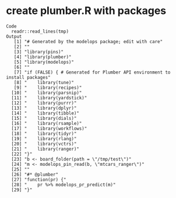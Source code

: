 # create plumber.R with packages

    Code
      readr::read_lines(tmp)
    Output
       [1] "# Generated by the modelops package; edit with care"                     
       [2] ""                                                                        
       [3] "library(pins)"                                                           
       [4] "library(plumber)"                                                        
       [5] "library(modelops)"                                                       
       [6] ""                                                                        
       [7] "if (FALSE) { # Generated for Plumber API environment to install packages"
       [8] "    library(tune)"                                                       
       [9] "    library(recipes)"                                                    
      [10] "    library(parsnip)"                                                    
      [11] "    library(yardstick)"                                                  
      [12] "    library(purrr)"                                                      
      [13] "    library(dplyr)"                                                      
      [14] "    library(tibble)"                                                     
      [15] "    library(dials)"                                                      
      [16] "    library(rsample)"                                                    
      [17] "    library(workflows)"                                                  
      [18] "    library(tidyr)"                                                      
      [19] "    library(rlang)"                                                      
      [20] "    library(vctrs)"                                                      
      [21] "    library(ranger)"                                                     
      [22] "}"                                                                       
      [23] "b <- board_folder(path = \"/tmp/test\")"                                 
      [24] "m <- modelops_pin_read(b, \"mtcars_ranger\")"                            
      [25] ""                                                                        
      [26] "#* @plumber"                                                             
      [27] "function(pr) {"                                                          
      [28] "    pr %>% modelops_pr_predict(m)"                                       
      [29] "}"                                                                       

